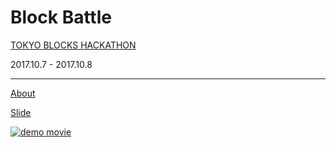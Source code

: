# Block Battle

[TOKYO BLOCKS HACKATHON](https://tokyoblockshackathon.devpost.com/)

2017.10.7 - 2017.10.8

---

[About](https://devpost.com/software/nervousghost_tbh2017)

[Slide](https://docs.google.com/presentation/d/1q-c2xw5bm4jtJ2pY0kxYmUrNl3YFpcBnhVtXwbB_8Gs/edit?usp=sharing)

[![demo movie](https://img.youtube.com/vi/PX1LjTewAos/0.jpg)](https://www.youtube.com/watch?v=PX1LjTewAos)
